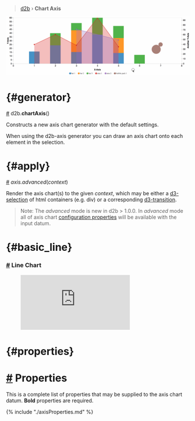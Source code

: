 > [d2b](../README.md) › **Chart Axis**

![Local Image](../gifs/chart-axis.gif)

# {#generator}
[#](#generator) d2b.**chartAxis**()

Constructs a new axis chart generator with the default settings.

When using the d2b-axis generator you can draw an axis chart onto each element in the selection.

# {#apply}
[#](#apply) *axis.advanced*(*context*)

Render the axis chart(s) to the given *context*, which may be either a [d3-selection](https://github.com/d3/d3-selection) of html containers (e.g. div) or a corresponding [d3-transition](https://github.com/d3/d3-transition). 

> Note: The *advanced* mode is new in d2b > 1.0.0. In *advanced* mode all of axis chart [configuration properties](#properties) will be available with the input datum.

# {#basic_line}
### [#](#basic_line) Line Chart

<figure class="axis_basic">
  <iframe
    src="https://codesandbox.io/embed/github/d2bjs/demos/tree/master/charts/axis/basic-line?runonclick=0" 
    frameborder="0" 
    allowfullscreen="true" 
    mozallowfullscreen="true" 
    webkitallowfullscreen="true"
  ></iframe>
</figure>

# {#properties}
# [#](#properties) Properties

This is a complete list of properties that may be supplied to the axis chart datum. **Bold** properties are required.

{% include "./axisProperties.md" %}